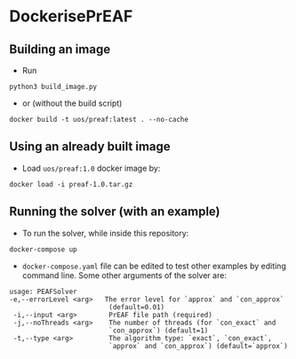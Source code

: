 # DockerisePrEAF

## Building an image

- Run

```
python3 build_image.py
```
- or (without the build script)

```
docker build -t uos/preaf:latest . --no-cache
```

## Using an already built image 
- Load `uos/preaf:1.0` docker image by:

```
docker load -i preaf-1.0.tar.gz
```

## Running the solver (with an example)

- To run the solver, while inside this repository:

```
docker-compose up
```

- `docker-compose.yaml` file can be edited to test other examples by editing command line. Some other arguments of the solver are:

```
usage: PEAFSolver
-e,--errorLevel <arg>   The error level for `approx` and `con_approx`
                         (default=0.01)
 -i,--input <arg>        PrEAF file path (required)
 -j,--noThreads <arg>    The number of threads (for `con_exact` and
                         `con_approx`) (default=1)
 -t,--type <arg>         The algorithm type: `exact`, `con_exact`,
                         `approx` and `con_approx`) (default=`approx`)
```
